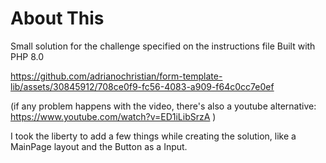 # About This 
Small solution for the challenge specified on the instructions file
Built with PHP 8.0

https://github.com/adrianochristian/form-template-lib/assets/30845912/708ce0f9-fc56-4083-a909-f64c0cc7e0ef

(if any problem happens with the video, there's also a youtube alternative: https://www.youtube.com/watch?v=ED1iLibSrzA )

I took the liberty to add a few things while creating the solution, like a MainPage layout and the Button as a Input.


